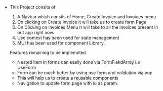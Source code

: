 - This Project consits of

  1.  A Navbar which consits of Home, Create Invoice and Invoices menu
  2.  On clicking on Create Invoice it will take us to create form Page
  3.  On Clicking on Invoices Menu It will take to all the invoices present in out app
      right now.
  4.  Use context has been used for state management
  5.  MUI has been used for component Library.

  Features remaining to be implemnted

  - Nested item in forms can easily done via FormFiekdArray i.e UseForm
  - Form can be much better by using use form and validation via yup.
  - This will help us to create a reusable components
  - Navigation to update form page with id as param.
